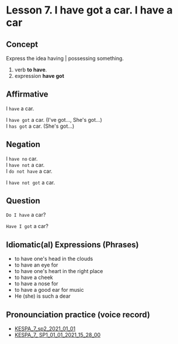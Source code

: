 # Lesson 7. I have got a car. I have a car

## Concept

Express the idea having | possessing something.  
1. verb **to have**. 
2. expression **have got**


## Affirmative

I `have` a car.  

I `have got` a car. (I've got..., She's got...)  
I `has got` a car. (She's got...) 


## Negation

I `have no` car.  
I `have not` a car.  
I `do not have` a car.  

I `have not got` a car.


## Question

`Do I have` a car?  

`Have I got` a car?


## Idiomatic(al) Expressions (Phrases)

* to have one's head in the clouds
* to have an eye for
* to have one's heart in the right place
* to have a cheek
* to have a nose for
* to have a good ear for music
* He (she) is such a dear

## Pronounciation practice (voice record)
* [KESPA_7_sp2_2021_01_01](https://mega.nz/file/YkkhQCIR#539PoN781XXsWvorlfMKH0Rf1U_jDDSdoJqwcrgH-7U)
* [KESPA_7_ SP1_01_01_2021_15_28_00](https://mega.nz/file/A81hmCYB#hPGKwSqBINOrSccvJ2NJo49odE-YsOLSYB-ITRTjic8)
